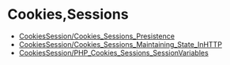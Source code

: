 # Cookies,Sessions

  * [CookiesSession/Cookies_Sessions_Presistence](CookiesSession/Cookies_Sessions_Presistence.html)
  * [CookiesSession/Cookies_Sessions_Maintaining_State_InHTTP](CookiesSession/Cookies_Sessions_Maintaining_State_InHTTP.html)
  * [CookiesSession/PHP_Cookies_Sessions_SessionVariables](CookiesSession/PHP_Cookies_Sessions_SessionVariables.html)
